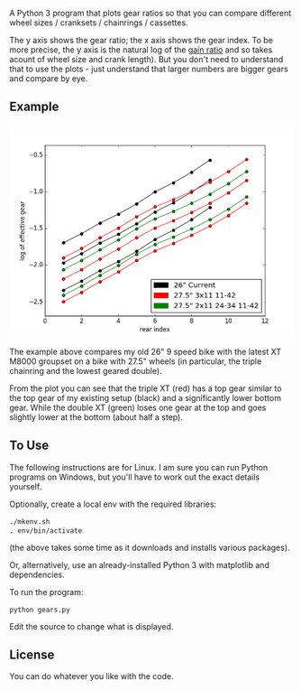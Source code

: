 
A Python 3 program that plots gear ratios so that you can compare
different wheel sizes / cranksets / chainrings / cassettes.

The y axis shows the gear ratio; the x axis shows the gear index.  To
be more precise, the y axis is the natural log of the [gain
ratio](http://www.sheldonbrown.com/gain.html) and so takes acount of
wheel size and crank length).  But you don't need to understand that
to use the plots - just understand that larger numbers are bigger
gears and compare by eye.

## Example

![Image of ratios](example.png)

The example above compares my old 26" 9 speed bike with the latest XT
M8000 groupset on a bike with 27.5" wheels (in particular, the triple
chainring and the lowest geared double).

From the plot you can see that the triple XT (red) has a top gear
similar to the top gear of my existing setup (black) and a
significantly lower bottom gear.  While the double XT (green) loses
one gear at the top and goes slightly lower at the bottom (about half
a step).

## To Use

The following instructions are for Linux.  I am sure you can run
Python programs on Windows, but you'll have to work out the exact
details yourself.

Optionally, create a local env with the required libraries:

```
./mkenv.sh
. env/bin/activate
```

(the above takes some time as it downloads and installs various
packages).

Or, alternatively, use an already-installed Python 3 with matplotlib
and dependencies.

To run the program:

```
python gears.py
```

Edit the source to change what is displayed.

## License

You can do whatever you like with the code.
